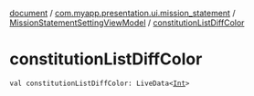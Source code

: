 [document](../../index.md) / [com.myapp.presentation.ui.mission_statement](../index.md) / [MissionStatementSettingViewModel](index.md) / [constitutionListDiffColor](./constitution-list-diff-color.md)

# constitutionListDiffColor

`val constitutionListDiffColor: LiveData<`[`Int`](https://kotlinlang.org/api/latest/jvm/stdlib/kotlin/-int/index.html)`>`